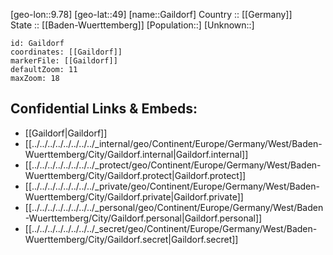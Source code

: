 ﻿---
location: [49,9.78] 
mapzoom: [7,12] 
mapmarker: city 
type: City
tags:
- geo/City


SpocWebEntityId: 30339
isDeleted: false
confidential: public

---
[geo-lon::9.78] 
[geo-lat::49] 
[name::Gaildorf] 
Country :: [[Germany]]  
State :: [[Baden-Wuerttemberg]] 
[Population::] 
[Unknown::] 


```leaflet
id: Gaildorf
coordinates: [[Gaildorf]] 
markerFile: [[Gaildorf]] 
defaultZoom: 11 
maxZoom: 18
```


## Confidential Links & Embeds: 
- [[Gaildorf|Gaildorf]]  
- [[../../../../../../../../_internal/geo/Continent/Europe/Germany/West/Baden-Wuerttemberg/City/Gaildorf.internal|Gaildorf.internal]] 
- [[../../../../../../../../_protect/geo/Continent/Europe/Germany/West/Baden-Wuerttemberg/City/Gaildorf.protect|Gaildorf.protect]] 
- [[../../../../../../../../_private/geo/Continent/Europe/Germany/West/Baden-Wuerttemberg/City/Gaildorf.private|Gaildorf.private]] 
- [[../../../../../../../../_personal/geo/Continent/Europe/Germany/West/Baden-Wuerttemberg/City/Gaildorf.personal|Gaildorf.personal]] 
- [[../../../../../../../../_secret/geo/Continent/Europe/Germany/West/Baden-Wuerttemberg/City/Gaildorf.secret|Gaildorf.secret]] 
